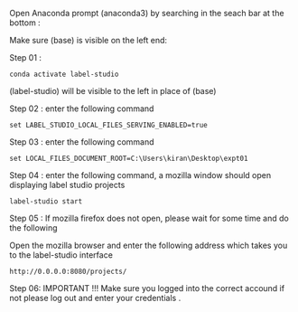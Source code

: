 Open Anaconda prompt (anaconda3) by searching in the seach bar at the bottom : 

Make sure (base) is visible on the left end:

Step 01 :
```
conda activate label-studio
```

(label-studio) will be  visible to the left in place of (base)


Step 02 : enter the following command
```
set LABEL_STUDIO_LOCAL_FILES_SERVING_ENABLED=true
```

Step 03 : enter the following command 
```
set LOCAL_FILES_DOCUMENT_ROOT=C:\Users\kiran\Desktop\expt01
```


Step 04 : enter the following command, a mozilla window should open displaying  label studio projects
 ```
 label-studio start
 ```
 
 Step 05 : If mozilla firefox does not open,  please wait for some time and do the following 
 
 Open the mozilla browser and enter the following address which takes you to the label-studio interface
 ```
 http://0.0.0.0:8080/projects/
 ```

Step  06: 
IMPORTANT !!!
Make sure you logged into the correct accound if not please log out and enter your credentials . 
